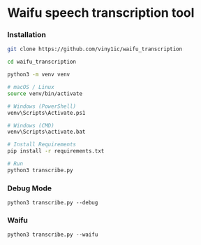 # Waifu speech transcription tool
### Installation
```bash
git clone https://github.com/viny1ic/waifu_transcription

cd waifu_transcription

python3 -m venv venv

# macOS / Linux
source venv/bin/activate

# Windows (PowerShell)
venv\Scripts\Activate.ps1

# Windows (CMD)
venv\Scripts\activate.bat

# Install Requirements
pip install -r requirements.txt

# Run
python3 transcribe.py
```

### Debug Mode
`python3 transcribe.py --debug`

### Waifu
`python3 transcribe.py --waifu`
